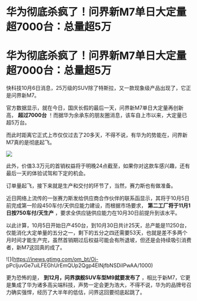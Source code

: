 # 华为彻底杀疯了！问界新M7单日大定量超7000台：总量超5万

# 华为彻底杀疯了！问界新M7单日大定量超7000台：总量超5万

快科技10月6日消息，25万级的SUV除了特斯拉，又一款现象级产品出现了，它正是问界新M7。

官方数据显示，就在今日，国庆长假的最后一天，问界新M7单日大定量再创新高， **超过7000台**
！而据华为余承东的朋友圈消息，该车自上市以来，大定量已超5万台。

而此时距离它正式上市仅仅过去了20多天，不得不说，有华为的势能在，问界新M7真的是彻底起飞。

![](https://inews.gtimg.com/om_bt/Oo_OvJPDbolom89v8nchH3FgjQezxwIgy1Xz_IJOsMXP8AA/1000)

此外，价值3.3万元的首销权益将于明晚24点截至，如果你对这款车感兴趣，还有最后一天的体验试驾和下定的机会。

订单量起飞，接下来就是生产和交付的环节了，当然，赛力斯也有做准备。

近日网络上流传的一张赛力斯发给供应商合作伙伴的联系函显示，其将于10月5日前完成第一阶段450车付/天供应能力建设，而根据市场要求，
**第二工厂将于11月1日按750车付/天生产** ，要求全供应链供应能力在10月30日前提升到该水平。

以此计算，10月5日开始日产450台，到10月30日共计25天，总产能是11250台，仅能消化大定单量的五分之一，剩下的五分之四还需要53天，也就是差不多两个月时间才能生产完，虽然首销期过后权益可能会有所退坡，但还是会持续吸引消费者，新M7这回真的成了。

![](https://inews.gtimg.com/om_bt/Oi-
pPcljuvGe7uiLFEGhUrEmQUp2Qgp4ElNjfbNSDiIPwAA/1000)

更为恐怖的是， **到12月，问界旗舰SUV车型M9就要发布了**
，相比于新M7，它更是集成了华为诸多高尖端科技，声势一定会更为浩大，不得不说，华为的品牌号召力确实强悍，经历了大半年的低估，问界这回要彻底起跳了。

